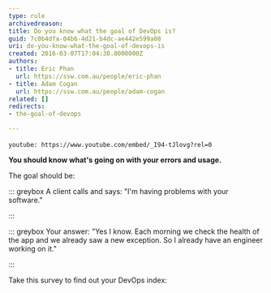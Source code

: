 ```yaml
---
type: rule
archivedreason: 
title: Do you know what the goal of DevOps is?
guid: 7c0b4dfa-04b6-4d21-b4dc-ae442e599a08
uri: do-you-know-what-the-goal-of-devops-is
created: 2016-03-07T17:04:30.0000000Z
authors:
- title: Eric Phan
  url: https://ssw.com.au/people/eric-phan
- title: Adam Cogan
  url: https://ssw.com.au/people/adam-cogan
related: []
redirects:
- the-goal-of-devops

---
```


`youtube: https://www.youtube.com/embed/_I94-tJlovg?rel=0`
 


<!--endintro-->

**You should know what's going on with your errors and usage.**

The goal should be:


::: greybox
A client calls and says: "I'm having problems with your software."

:::



::: greybox
Your answer: "Yes I know. Each morning we check the health of the app and we already saw a new exception. So I already have an engineer working on it."

:::


Take this survey to find out your DevOps index: <br>
